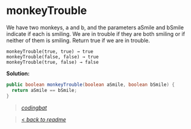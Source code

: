 # monkeyTrouble

We have two monkeys, a and b, and the parameters aSmile and bSmile indicate if each is smiling. We are in trouble if they are both smiling or if neither of them is smiling. Return true if we are in trouble.

```
monkeyTrouble(true, true) → true
monkeyTrouble(false, false) → true
monkeyTrouble(true, false) → false

```

**Solution:**

```java
public boolean monkeyTrouble(boolean aSmile, boolean bSmile) {
  return aSmile == bSmile;
}
```

> _[codingbat](http://codingbat.com/prob/p181646)_

> [< _back to readme_](FINDREPLACEREADME)